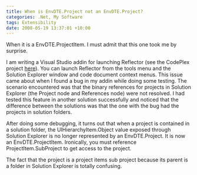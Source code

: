 ```yaml
---
title: When is EnvDTE.Project not an EnvDTE.Project?
categories: .Net, My Software
tags: Extensibility
date: 2008-05-19 13:37:01 +10:00
---
```


When it is a EnvDTE.ProjectItem. I must admit that this one took me by surprise. 

I am writing a Visual Studio addin for launching Reflector (see the CodePlex project [here][0]). You can launch Reflector from the tools menu and the Solution Explorer window and code document context menus. This issue came about when I found a bug in my addin while doing some testing. The scenario encountered was that the binary references for projects in Solution Explorer (the Project node and References node) were not resolved. I had tested this feature in another solution successfully and noticed that the difference between the solutions was that the one with the bug had the projects in solution folders.

After doing some debugging, it turns out that when a project is contained in a solution folder, the UIHierarchyItem.Object value exposed through Solution Explorer is no longer represented by an EnvDTE.Project. It is now an EnvDTE.ProjectItem. Ironically, you must reference ProjectItem.SubProject to get access to the project. 

The fact that the project is a project items sub project because its parent is a folder in Solution Explorer is totally confusing.

[0]: http://www.codeplex.com/NeovolveX
